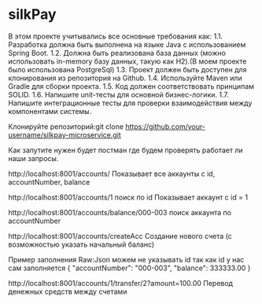 # silkPay
В этом проекте учитывались все основные требования как:
1.1. Разработка должна быть выполнена на языке Java с использованием Spring Boot.
1.2. Должна быть реализована база данных (можно использовать in-memory базу
данных, такую как H2).(В моем проекте было использована PostgreSql)
1.3. Проект должен быть доступен для клонирования из репозитория на Github.
1.4. Используйте Maven или Gradle для сборки проекта.
1.5. Код должен соответствовать принципам SOLID.
1.6. Напишите unit-тесты для основной бизнес-логики.
1.7. Напишите интеграционные тесты для проверки взаимодействия между
компонентами системы.


Клонируйте репозиторий:git clone https://github.com/your-username/silkpay-microservice.git

Как запутите нужен будет постман где будем проверять работает ли наши запросы.

http://localhost:8001/accounts/
Показывает все аккаунты с id, accountNumber, balance

http://localhost:8001/accounts/1
поиск по id
    Показывает аккаунт с id = 1

http://localhost:8001/accounts/balance/000-003
поиск аккаунта по accountNumber

http://localhost:8001/accounts/createAcc
Создание нового счета (с возможностью указать начальный баланс)


Пример заполнения Raw:Json можем не указывать id так как id у нас сам заполняется 
{
    "accountNumber": "000-003",
    "balance": 333333.00
}

http://localhost:8001/accounts/1/transfer/2?amount=100.00
Перевод денежных средств между счетами

